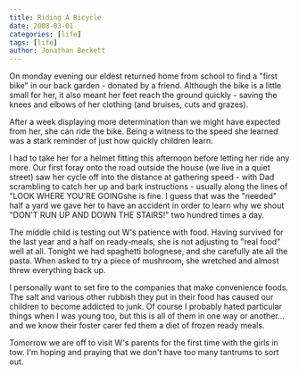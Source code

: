 ```yaml
---
title: Riding A Bicycle
date: 2008-03-01
categories: [life]
tags: [life]
author: Jonathan Beckett
---
```


On monday evening our eldest returned home from school to find a "first bike" in our back garden - donated by a friend. Although the bike is a little small for her, it also meant her feet reach the ground quickly - saving the knees and elbows of her clothing (and bruises, cuts and grazes).

After a week displaying more determination than we might have expected from her, she can ride the bike. Being a witness to the speed she learned was a stark reminder of just how quickly children learn.

I had to take her for a helmet fitting this afternoon before letting her ride any more. Our first foray onto the road outside the house (we live in a quiet street) saw her cycle off into the distance at gathering speed - with Dad scrambling to catch her up and bark instructions - usually along the lines of "LOOK WHERE YOU'RE GOINGshe is fine. I guess that was the "needed" half a yard we gave her to have an accident in order to learn why we shout "DON'T RUN UP AND DOWN THE STAIRS!" two hundred times a day.

The middle child is testing out W's patience with food. Having survived for the last year and a half on ready-meals, she is not adjusting to "real food" well at all. Tonight we had spaghetti bolognese, and she carefully ate all the pasta. When asked to try a piece of mushroom, she wretched and almost threw everything back up.

I personally want to set fire to the companies that make convenience foods. The salt and various other rubbish they put in their food has caused our children to become addicted to junk. Of course I probably hated particular things when I was young too, but this is all of them in one way or another... and we know their foster carer fed them a diet of frozen ready meals.

Tomorrow we are off to visit W's parents for the first time with the girls in tow. I'm hoping and praying that we don't have too many tantrums to sort out.